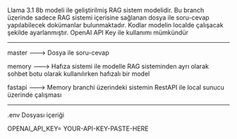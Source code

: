 Llama 3.1 8b modeli ile geliştirilmiş RAG sistem modelidir. Bu branch üzerinde sadece RAG sistemi içerisine sağlanan dosya ile soru-cevap yapılabilecek dokümanlar bulunmaktadır. Kodlar modelin localde çalışacak şekilde ayarlanmıştır. OpenAI API Key ile kullanımı mümkündür

------------

master ---> Dosya ile soru-cevap 

memory ---> Hafıza sistemi ile modelle RAG sisteminden ayrı olarak sohbet botu olarak kullanılırken hafızalı bir model

fastapi ---> Memory branchi üzerindeki sistemin RestAPI ile local sunucu üzerinde çalışması

------------

.env Dosyası içeriği

OPENAI_API_KEY= YOUR-API-KEY-PASTE-HERE


